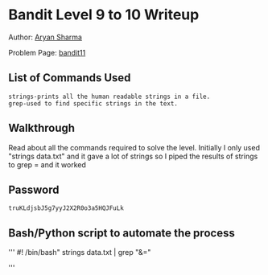 # Bandit Level 9 to 10 Writeup


Author: [Aryan Sharma](https://github.com/Aryans-20)

Problem Page: [bandit11](https://overthewire.org/wargames/bandit/bandit10.html) 

## List of Commands Used
```
strings-prints all the human readable strings in a file.
grep-used to find specific strings in the text.
```

## Walkthrough
Read about all the commands required to solve the level. Initially I only used "strings data.txt" and it gave a lot of strings so I piped the results of strings to grep = and it worked 

## Password
`truKLdjsbJ5g7yyJ2X2R0o3a5HQJFuLk`

## Bash/Python script to automate the process
'''
#! /bin/bash"
strings data.txt | grep "&=" 

'''
